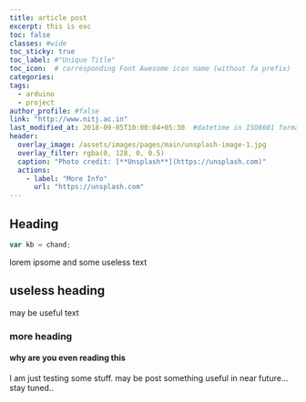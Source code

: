 ```yaml
---
title: article post
excerpt: this is exc
toc: false
classes: #wide
toc_sticky: true
toc_label: #"Unique Title"
toc_icon:  # corresponding Font Awesome icon name (without fa prefix)
categories:
tags:
  - arduino
  - project
author_profile: #false
link: "http://www.nitj.ac.in"
last_modified_at: 2018-09-05T10:00:04+05:30  #datetime in ISO8601 format
header:
  overlay_image: /assets/images/pages/main/unsplash-image-1.jpg
  overlay_filter: rgba(0, 128, 0, 0.5)
  caption: "Photo credit: [**Unsplash**](https://unsplash.com)"
  actions:
    - label: "More Info"
      url: "https://unsplash.com"
---
```



## Heading 

```javascript
var kb = chand;
```

lorem ipsome and some useless text

## useless heading

may be useful text

### more heading

#### why are you even reading this
I am just testing some stuff.
may be post something useful in near future...
stay tuned..

